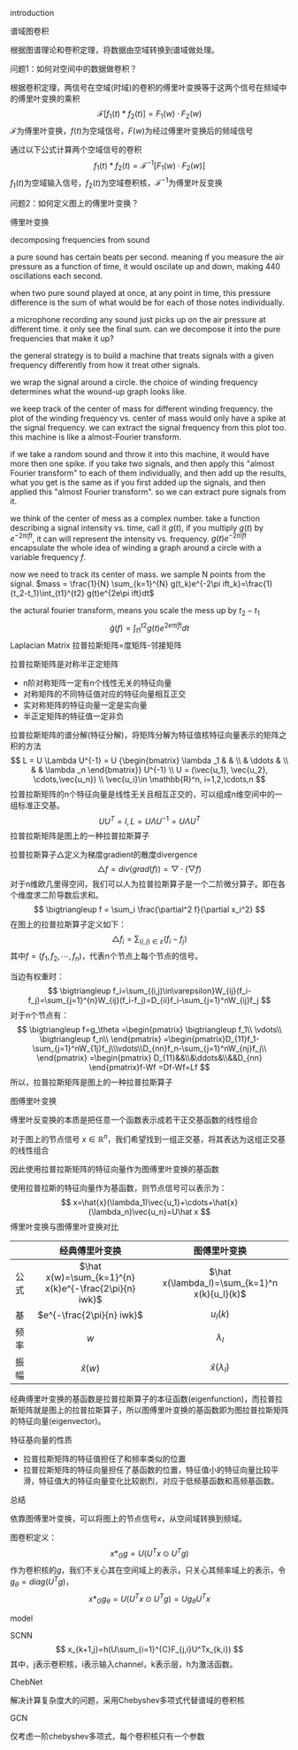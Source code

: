 introduction

谱域图卷积

根据图谱理论和卷积定理，将数据由空域转换到谱域做处理。

问题1：如何对空间中的数据做卷积？

根据卷积定理，两信号在空域(时域)的卷积的傅里叶变换等于这两个信号在频域中的傅里叶变换的乘积
$$
\mathcal{F}[f_1(t)*f_2(t)]=F_1(w)·F_2(w)
$$
$\mathcal{F}$为傅里叶变换，$f(t)$为空域信号，$F(w)$为经过傅里叶变换后的频域信号

通过以下公式计算两个空域信号的卷积
$$
f_1(t)*f_2(t)=\mathcal{F}^{-1}[F_1(w)·F_2(w)]
$$
$f_1(t)$为空域输入信号，$f_2(t)$为空域卷积核，$\mathcal{F}^{-1}$为傅里叶反变换

问题2：如何定义图上的傅里叶变换？

傅里叶变换

decomposing frequencies from sound

a pure sound has certain beats per second. meaning if you measure the air pressure as a function of time, it would oscilate up and down, making 440 oscillations each second.

when two pure sound played at once, at any point in time, this pressure difference is the sum of what would be for each of those notes individually.

a microphone recording any sound just picks up on the air pressure at different time. it only see the final sum. can we decompose it into the pure frequencies that make it up?

the general strategy is to build a machine that treats signals with a given frequency differently from how it treat other signals.

we wrap the signal around a circle. the choice of winding frequency determines what the wound-up graph looks like.

we keep track of the center of mass for different winding frequency. the plot of the winding frequency vs. center of mass would only have a spike at the signal frequency. we can extract the signal frequency from this plot too. this machine is like a almost-Fourier transform.

if we take a random sound and throw it into this machine, it would have more then one spike. if you take two signals, and then apply this "almost Fourier transform" to each of them individually, and then add up the results, what you get is the same as if you first added up the signals, and then applied this "almost Fourier transform". so we can extract pure signals from it.

we think of the center of mess as a complex number. take a function describing a signal intensity vs. time, call it $g(t)$, if you multiply $g(t)$ by $e^{-2\pi ift}$, it can will represent the intensity vs. frequency. $g(t)e^{-2\pi ift}$ encapsulate the whole idea of winding a graph around a circle with a variable frequency $f$. 

now we need to track its center of mass. we sample N points from the signal. $mass = \frac{1}{N} \sum_{k=1}^{N} g(t_k)e^{-2\pi ift_k}=\frac{1}{t_2-t_1}\int_{t1}^{t2} g(t)e^{2e\pi ift}dt$

the actural fourier transform, means you scale the mess up by $t_2-t_1$
$$
\hat{g}(f)=\int_{t1}^{t2} g(t)e^{2e\pi ift}dt
$$
Laplacian Matrix
拉普拉斯矩阵=度矩阵-邻接矩阵

拉普拉斯矩阵是对称半正定矩阵

- n阶对称矩阵一定有n个线性无关的特征向量
- 对称矩阵的不同特征值对应的特征向量相互正交
- 实对称矩阵的特征向量一定是实向量
- 半正定矩阵的特征值一定非负

拉普拉斯矩阵的谱分解(特征分解)，将矩阵分解为特征值核特征向量表示的矩阵之积的方法
$$
L = U \Lambda U^{-1} = U
{\begin{bmatrix}
\lambda _1  &  & \\
  & \ddots  & \\
  &  & \lambda _n
\end{bmatrix}}
U^{-1} \\ 
U = (\vec{u_1}, \vec{u_2}, \cdots,\vec{u_n}) \\
\vec{u_i}\in \mathbb{R}^n, i=1,2,\cdots,n
$$
拉普拉斯矩阵的n个特征向量是线性无关且相互正交的，可以组成n维空间中的一组标准正交基。
$$
UU^T=I, L=U\Lambda U^{-1}=U\Lambda U^T
$$
拉普拉斯矩阵是图上的一种拉普拉斯算子

拉普拉斯算子$\bigtriangleup$定义为梯度gradient的散度divergence
$$
\bigtriangleup f = div(grad(f)) = \bigtriangledown \cdot (\bigtriangledown f)
$$
对于n维欧几里得空间，我们可以人为拉普拉斯算子是一个二阶微分算子。即在各个维度求二阶导数后求和。
$$
\bigtriangleup f = \sum_i \frac{\partial^2 f}{\partial x_i^2}
$$
在图上的拉普拉斯算子定义如下：
$$
\bigtriangleup f_i=\sum_{(i,j)\in\varepsilon}(f_i-f_j)
$$
其中$f=(f_1,f_2,\cdots,f_n)$，代表n个节点上每个节点的信号。

当边有权重时：
$$
\bigtriangleup f_i=\sum_{(i,j)\in\varepsilon}W_{ij}(f_i-f_j)=\sum_{j=1}^{n}W_{ij}(f_i-f_j)=D_{ii}f_i-\sum_{j=1}^nW_{ij}f_j
$$
对于n个节点有：
$$
\bigtriangleup f=g_\theta
=\begin{pmatrix} \bigtriangleup f_1\\ \vdots\\ \bigtriangleup f_n\\ \end{pmatrix}
=\begin{pmatrix}D_{11}f_1-\sum_{j=1}^nW_{1j}f_j\\\vdots\\D_{nn}f_n-\sum_{j=1}^nW_{nj}f_j\\ \end{pmatrix}
=\begin{pmatrix} D_{11}&&\\&\ddots&\\&&D_{nn} \end{pmatrix}f-Wf
=Df-Wf=Lf
$$
所以，拉普拉斯矩阵是图上的一种拉普拉斯算子

图傅里叶变换

傅里叶反变换的本质是把任意一个函数表示成若干正交基函数的线性组合

对于图上的节点信号 $x\in\mathbb R^n$，我们希望找到一组正交基，将其表达为这组正交基的线性组合

因此使用拉普拉斯矩阵的特征向量作为图傅里叶变换的基函数

使用拉普拉斯的特征向量作为基函数，则节点信号可以表示为：
$$
x=\hat{x}(\lambda_1)\vec{u_1}+\cdots+\hat{x}(\lambda_n)\vec{u_n}=U\hat x
$$
傅里叶变换与图傅里叶变换对比

|      |                     经典傅里叶变换                     |                 图傅里叶变换                  |
| :--: | :----------------------------------------------------: | :-------------------------------------------: |
| 公式 | $\hat x(w)=\sum_{k=1}^{n} x(k)e^{-\frac{2\pi}{n} iwk}$ | $\hat x(\lambda_l)=\sum_{k=1}^n x(k){u_l}(k)$ |
|  基  |               $e^{-\frac{2\pi}{n} iwk}$                |                  ${u_l}(k)$                   |
| 频率 |                          $w$                           |                  $\lambda_l$                  |
| 振幅 |                      $\hat x(w)$                       |              $\hat x(\lambda_l)$              |

经典傅里叶变换的基函数是拉普拉斯算子的本征函数(eigenfunction)，而拉普拉斯矩阵就是图上的拉普拉斯算子，所以图傅里叶变换的基函数即为图拉普拉斯矩阵的特征向量(eigenvector)。

特征基向量的性质

- 拉普拉斯矩阵的特征值担任了和频率类似的位置
- 拉普拉斯矩阵的特征向量担任了基函数的位置，特征值小的特征向量比较平滑，特征值大的特征向量变化比较剧烈，对应于低频基函数和高频基函数。

总结

依靠图傅里叶变换，可以将图上的节点信号$x$，从空间域转换到频域。

图卷积定义：
$$
x*_Gg=U(U^Tx\odot U^Tg)
$$
作为卷积核的$g$，我们不关心其在空间域上的表示，只关心其频率域上的表示，令$g_\theta=diag(U^Tg)$，
$$
x*_Gg_\theta=U(U^Tx\odot U^Tg)=Ug_\theta U^Tx
$$




model



SCNN
$$
x_{k+1,j}=h(U\sum_{i=1}^{C}F_{j,i}U^Tx_{k,i})
$$
其中，j表示卷积核，i表示输入channel，k表示层，h为激活函数。



ChebNet

解决计算复杂度大的问题，采用Chebyshev多项式代替谱域的卷积核



GCN

仅考虑一阶chebyshev多项式，每个卷积核只有一个参数





















